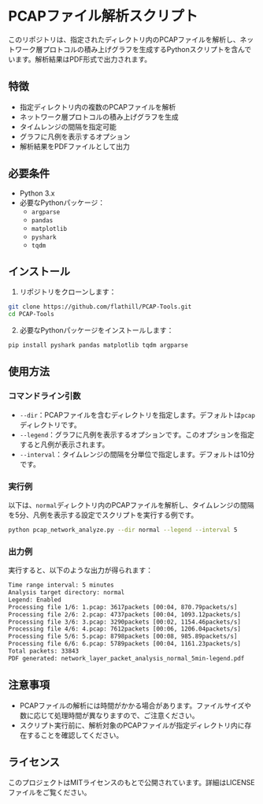 # PCAPファイル解析スクリプト

このリポジトリは、指定されたディレクトリ内のPCAPファイルを解析し、ネットワーク層プロトコルの積み上げグラフを生成するPythonスクリプトを含んでいます。解析結果はPDF形式で出力されます。

## 特徴

- 指定ディレクトリ内の複数のPCAPファイルを解析
- ネットワーク層プロトコルの積み上げグラフを生成
- タイムレンジの間隔を指定可能
- グラフに凡例を表示するオプション
- 解析結果をPDFファイルとして出力

## 必要条件

- Python 3.x
- 必要なPythonパッケージ：
  - `argparse`
  - `pandas`
  - `matplotlib`
  - `pyshark`
  - `tqdm`

## インストール

1. リポジトリをクローンします：

```bash
git clone https://github.com/flathill/PCAP-Tools.git
cd PCAP-Tools
```

2. 必要なPythonパッケージをインストールします：

```bash
pip install pyshark pandas matplotlib tqdm argparse
```

## 使用方法

### コマンドライン引数

- `--dir`：PCAPファイルを含むディレクトリを指定します。デフォルトは`pcap`ディレクトリです。
- `--legend`：グラフに凡例を表示するオプションです。このオプションを指定すると凡例が表示されます。
- `--interval`：タイムレンジの間隔を分単位で指定します。デフォルトは10分です。

### 実行例

以下は、`normal`ディレクトリ内のPCAPファイルを解析し、タイムレンジの間隔を5分、凡例を表示する設定でスクリプトを実行する例です。

```bash
python pcap_network_analyze.py --dir normal --legend --interval 5
```

### 出力例

実行すると、以下のような出力が得られます：

```bash
Time range interval: 5 minutes
Analysis target directory: normal
Legend: Enabled
Processing file 1/6: 1.pcap: 3617packets [00:04, 870.79packets/s]
Processing file 2/6: 2.pcap: 4737packets [00:04, 1093.12packets/s]
Processing file 3/6: 3.pcap: 3290packets [00:02, 1154.46packets/s]
Processing file 4/6: 4.pcap: 7612packets [00:06, 1206.04packets/s]
Processing file 5/6: 5.pcap: 8798packets [00:08, 985.89packets/s]
Processing file 6/6: 6.pcap: 5789packets [00:04, 1161.23packets/s]
Total packets: 33843
PDF generated: network_layer_packet_analysis_normal_5min-legend.pdf
```

## 注意事項

- PCAPファイルの解析には時間がかかる場合があります。ファイルサイズや数に応じて処理時間が異なりますので、ご注意ください。
- スクリプト実行前に、解析対象のPCAPファイルが指定ディレクトリ内に存在することを確認してください。

## ライセンス

このプロジェクトはMITライセンスのもとで公開されています。詳細はLICENSEファイルをご覧ください。
```
